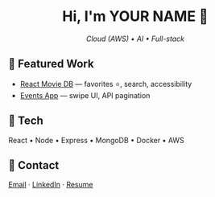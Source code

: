 <h1 align="center">Hi, I'm YOUR NAME 👋</h1>
<p align="center"><em>Cloud (AWS) • AI • Full-stack</em></p>

## 🚀 Featured Work
- [React Movie DB](#) — favorites ⭐, search, accessibility  
- [Events App](#) — swipe UI, API pagination

## 🧰 Tech
React • Node • Express • MongoDB • Docker • AWS

## 🤝 Contact
[Email](mailto:you@email.com) · [LinkedIn](#) · [Resume](#)
